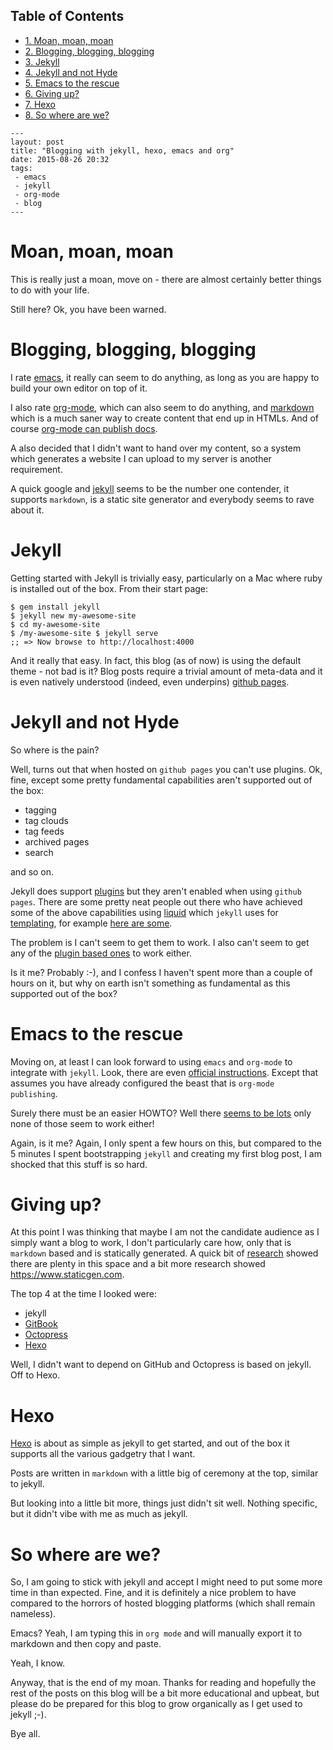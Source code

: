 <div id="table-of-contents">
<h2>Table of Contents</h2>
<div id="text-table-of-contents">
<ul>
<li><a href="#orgheadline1">1. Moan, moan, moan</a></li>
<li><a href="#orgheadline2">2. Blogging, blogging, blogging</a></li>
<li><a href="#orgheadline3">3. Jekyll</a></li>
<li><a href="#orgheadline4">4. Jekyll and not Hyde</a></li>
<li><a href="#orgheadline5">5. Emacs to the rescue</a></li>
<li><a href="#orgheadline6">6. Giving up?</a></li>
<li><a href="#orgheadline7">7. Hexo</a></li>
<li><a href="#orgheadline8">8. So where are we?</a></li>
</ul>
</div>
</div>

    ---
    layout: post
    title: "Blogging with jekyll, hexo, emacs and org"
    date: 2015-08-26 20:32
    tags: 
     - emacs
     - jekyll
     - org-mode
     - blog
    ---

# Moan, moan, moan<a id="orgheadline1"></a>

This is really just a moan, move on - there are almost certainly better things to do with your life.

Still here? Ok, you have been warned.

# Blogging, blogging, blogging<a id="orgheadline2"></a>

I rate [emacs](https://www.gnu.org/software/emacs/), it really can seem to do anything, as long as you are happy to build your own editor on top of it. 

I also rate [org-mode](http://orgmode.org), which can also seem to do anything, and [markdown](http://daringfireball.net/projects/markdown/) which is a <span class="underline">much</span> saner way to create content that end up in HTMLs. And of course [org-mode can publish docs](http://orgmode.org/manual/Publishing.html).

A also decided that I didn't want to hand over my content, so a system which generates a website I can upload to my server is another requirement.

A quick google and [jekyll](http://jekyllrb.com) seems to be the number one contender, it supports `markdown`, is a static site generator and everybody seems to rave about it.

# Jekyll<a id="orgheadline3"></a>

Getting started with Jekyll is trivially easy, particularly on a Mac where ruby is installed out of the box. From their start page:

    $ gem install jekyll
    $ jekyll new my-awesome-site
    $ cd my-awesome-site
    $ /my-awesome-site $ jekyll serve
    ;; => Now browse to http://localhost:4000

And it really that easy. In fact, this blog (as of now) is using the default theme - not bad is it? Blog posts require a trivial amount of meta-data and it is even natively understood (indeed, even underpins) [github pages](https://pages.github.com).

# Jekyll and not Hyde<a id="orgheadline4"></a>

So where is the pain?

Well, turns out that when hosted on `github pages` you can't use plugins. Ok, fine, except some pretty fundamental capabilities aren't supported out of the box:

-   tagging
-   tag clouds
-   tag feeds
-   archived pages
-   search

and so on.

Jekyll does support [plugins](http://jekyllrb.com/docs/plugins/) but they aren't enabled when using `github pages`. There are some pretty neat people out there who have achieved some of the above capabilities using [liquid](https://github.com/Shopify/liquid/wiki) which `jekyll` uses for [templating](http://jekyllrb.com/docs/templates/), for example [here are some](https://duckduckgo.com/?q%3Djekyll%2520liquid%2520tags). 

The problem is I can't seem to get them to work. I also can't seem to get any of the [plugin based ones](https://duckduckgo.com/?q%3Djekyll%2520tag%2520plugin) to work either.

Is it me? Probably :-), and I confess I haven't spent more than a couple of hours on it, but why on <span class="underline">earth</span> isn't something as fundamental as this supported out of the box?

# Emacs to the rescue<a id="orgheadline5"></a>

Moving on, at least I can look forward to using `emacs` and `org-mode` to integrate with `jekyll`. Look, there are even [official instructions](http://orgmode.org/worg/org-tutorials/org-jekyll.html). Except that assumes you have already configured the beast that is `org-mode publishing`. 

Surely there must be an easier HOWTO? Well there [seems to be lots](https://duckduckgo.com/?q%3Dorg%2520mode%2520jekyll) only none of those seem to work either! 

Again, is it me? Again, I only spent a few hours on this, but compared to the 5 minutes I spent bootstrapping `jekyll` and creating my first blog post, I am shocked that this stuff is so hard.

# Giving up?<a id="orgheadline6"></a>

At this point I was thinking that maybe I am not the candidate audience as I simply want a blog to work, I don't particularly care <span class="underline">how</span>, only that is `markdown` based and is statically generated. A quick bit of [research](https://staticsitegenerators.net) showed there are plenty in this space and a bit more research showed <https://www.staticgen.com>.

The top 4 at the time I looked were:

-   jekyll
-   [GitBook](http://www.gitbook.com)
-   [Octopress](http://octopress.org)
-   [Hexo](http://hexo.io)

Well, I didn't want to depend on GitHub and Octopress is based on jekyll. Off to Hexo.

# Hexo<a id="orgheadline7"></a>

[Hexo](https://hexo.io) is about as simple as jekyll to get started, and out of the box it supports all the various gadgetry that I want. 

Posts are written in `markdown` with a little big of ceremony at the top, similar to jekyll.

But looking into a little bit more, things just didn't sit well. Nothing specific, but it didn't <span class="underline">vibe</span> with me as much as jekyll.

# So where are we?<a id="orgheadline8"></a>

So, I am going to stick with jekyll and accept I might need to put some more time in than expected. Fine, and it is definitely a nice problem to have compared to the horrors of hosted blogging platforms (which shall remain nameless).

Emacs? Yeah, I am typing this in `org mode` and will manually export it to markdown and then copy and paste.

Yeah, I know.

Anyway, that is the end of my moan. Thanks for reading and hopefully the rest of the posts on this blog will be a bit more educational and upbeat, but please do be prepared for this blog to grow organically as I get used to jekyll ;-).

Bye all.
